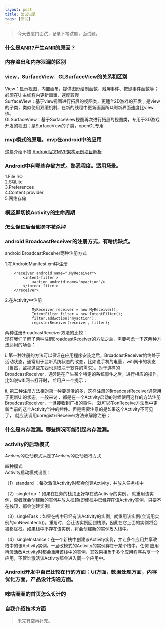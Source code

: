 ```yaml
---
layout: post
title: 面试记录
tags: [面试]
---
```


> 今天去厦门面试，记录下笔试题，面试题。

### 什么是ANR?产生ANR的原因？


### 内存溢出和内存泄漏的区别


### view，SurfaceView，GLSurfaceView的关系和区别

View：显示视图，内置画布，提供图形绘制函数、触屏事件、按键事件函数等；必须在UI主线程内更新画面，速度较慢  
SurfaceView：基于view视图进行拓展的视图类，更适合2D游戏的开发；是view的子类，类似使用双缓机制，在新的线程中更新画面所以刷新界面速度比view快。  
GLSurfaceView：基于SurfaceView视图再次进行拓展的视图类，专用于3D游戏开发的视图；是SurfaceView的子类，openGL专用  


### mvp模式的原理。mvp在android中的应用  

这篇介绍不错 [Android官方MVP架构示例项目解析](http://www.infoq.com/cn/articles/android-official-mvp-architecture-sample-project-analysis)

### Android中有哪些存储方式。熟悉程度。适用场景。
1.File I/O  
2.SQLite  
3.Preferences  
4.Content provider  
5.网络存储   

### 横竖屏切换Activity的生命周期


### 怎么保证后台服务不被杀掉


### android BroadcastReceiver的注册方式，有啥优缺点。

android BroadcastReceiver两种注册方式  

1.在AndroidManifest.xml中注册  

        <receiver android:name=".MyReceiver">
            <intent-filter >
                <action android:name="myaction"/>
            </intent-filter>
        </receiver>
        
2.在Activity中注册  

                MyReceiver receiver = new MyReceiver();
                IntentFilter filter = new IntentFilter();
                filter.addAction("myaction");
                registerReceiver(receiver, filter);
                
                
两种注册BroadcastReceiver方法的比较：    
现在我们了解了两种注册BroadcastReceiver的方法之后，需要考虑一下这两种方法适用的场合：  

i. 第一种注册的方法可以保证在应用程序安装之后，BroadcastReceiver始终处于活动状态，通常用于监听系统状态的改变，比如说手机的电量，wifi网卡的状态
（当然，监视这些东西也是取决于软件的需求）。对于这样的BroadcastReceiver，通常是在产生某个特定的系统事件之后，进行相应的操作，比如说wifi网卡打开时，
给用户一个提示；  

ii. 第二种注册方法相对第一种要灵活的多，这样注册的BroadcastReceiver通常用于更新UI的状态。一般来说
，都是在一个Activity启动的时候使用这样的方法注册BroadcastReceiver，一旦接收到广播的事件，
就可以在onReceive方法当中更新当前的这个Activity当中的控件。但是需要注意的是如果这个Activity不可见了，
就应该调用unregisterReceiver方法来解除注册；  

### 什么是内存泄漏。哪些情况可能引起内存泄漏。 


### activity的启动模式
Activity的启动模式决定了Activity的启动运行方式  

四种模式  
Activity启动模式设置： <activity android:name=".MainActivity" android:launchMode="standard" />  

（1）standard ：每次激活Activity时都会创建Activity，并放入任务栈中  

（2）singleTop ：如果在任务的栈顶正好存在该Activity的实例， 就重用该实例，否者就会创建新的实例并放入栈顶(即使栈中已经存在该Activity实例，只要不
在栈顶，都会创建实例）  

（3）singleTask：如果在栈中已经有该Activity的实例，就重用该实例(会调用实例的onNewIntent())。重用时，会让该实例回到栈顶，因此在它上面的实例将会
被移除栈。如果栈中不存在该实例，将会创建新的实例放入栈中。  

（4）singleInstance：在一个新栈中创建该Activity实例，并让多个应用共享改栈中的该Activity实例。一旦改模式的Activity的实例存在于某个栈中，任何
应用再激活改Activity时都会重用该栈中的实例，其效果相当于多个应用程序共享一个应用，不管谁激活该Activity都会进入同一个应用中。  



### Android开发中自己比较在行的方面：UI方面，数据处理方面，内存优化方面，产品设计沟通方面。


### 咪咕圈圈的首页怎么设计的


### 自我介绍技术方面



> 未完有空再补充。







